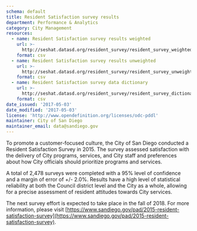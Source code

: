 ```yaml
---
schema: default
title: Resident Satisfaction survey results
department: Performance & Analytics
category: City Management
resources:
  - name: Resident Satisfaction survey results weighted
    url: >-
      http://seshat.datasd.org/resident_survey/resident_survey_weighted_datasd.csv
    format: csv
  - name: Resident Satisfaction survey results unweighted
    url: >-
      http://seshat.datasd.org/resident_survey/resident_survey_unweighted_datasd.csv
    format: csv
  - name: Resident Satisfaction survey data dictionary
    url: >-
      http://seshat.datasd.org/resident_survey/resident_survey_dictionary_datasd.csv
    format: csv
date_issued: '2017-05-03'
date_modified: '2017-05-03'
license: 'http://www.opendefinition.org/licenses/odc-pddl'
maintainer: City of San Diego
maintainer_email: data@sandiego.gov
---
```

To promote a customer-focused culture, the City of San Diego conducted a Resident Satisfaction Survey in 2015. The survey assessed satisfaction with the delivery of City programs, services, and City staff and preferences about how City officials should prioritize programs and services.
<!--more-->

A total of 2,478 surveys were completed with a 95% level of confidence and a margin of error of +/- 2.0%. Results have a high level of statistical reliability at both the Council district level and the City as a whole, allowing for a precise assessment of resident attitudes towards City services.

The next survey effort is expected to take place in the fall of 2018. For more information, please visit [https://www.sandiego.gov/pad/2015-resident-satisfaction-survey](https://www.sandiego.gov/pad/2015-resident-satisfaction-survey).
